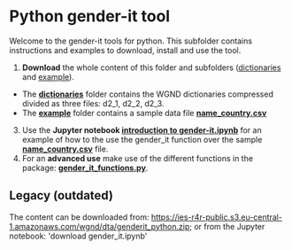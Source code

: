 # Python gender-it tool 

Welcome to the gender-it tools for python. This subfolder contains instructions and examples to download, install and use the tool.

1. **Download** the whole content of this folder and subfolders ([dictionaries](dictionaries) and [example](example)).
  - The **[dictionaries](dictionaries)** folder contains the WGND dictionaries compressed divided as three files: d2_1, d2_2, d2_3.
  - The **[example](example)** folder contains a sample data file **[name_country.csv](example/name_country.csv)**
3. Use the **Jupyter notebook [introduction to gender-it.ipynb](introduction%20to%20gender-it.ipynb)** for an example of how to the use the gender_it function over the sample **[name_country.csv](example/name_country.csv)** file.
4. For an **advanced use** make use of the different functions in the package: **[gender_it_functions.py](gender_it_functions.py)**.


## Legacy (outdated)
The content can be downloaded from: https://ies-r4r-public.s3.eu-central-1.amazonaws.com/wgnd/dta/genderit_python.zip; or from the Jupyter notebook: 'download gender_it.ipynb'





